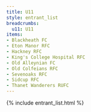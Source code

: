 ```yaml
---
title: U11
style: entrant_list
breadcrumbs:
  u11: U11
items:
- Blackheath FC
- Eton Manor RFC
- Hackney RFC
- King's College Hospital RFC
- Old Alleynian FC
- Old Colfeians RFC
- Sevenoaks RFC
- Sidcup RFC
- Thanet Wanderers RUFC
---
```


{% include entrant_list.html %}
